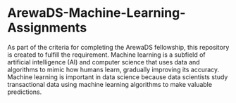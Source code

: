 # ArewaDS-Machine-Learning-Assignments
As part of the criteria for completing the ArewaDS fellowship, this repository is created to fulfill the requirement.
Machine learning is a subfield of artificial intelligence (AI) and computer science that uses data and algorithms to mimic how humans learn, gradually improving its accuracy.
Machine learning is important in data science because data scientists study transactional data using machine learning algorithms to make valuable predictions.
